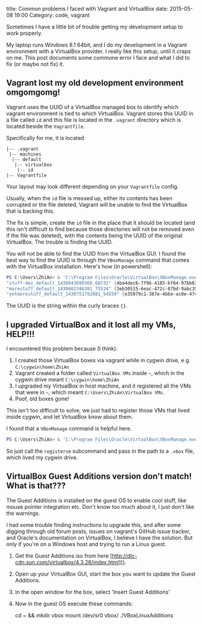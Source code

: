title: Common problems I faced with Vagrant and VirtualBox
date: 2015-05-08 19:00
Category: code, vagrant

Sometimes I have a little bit of trouble getting my development setup to work properly.

My laptop runs Windows 8.1 64bit, and I do my development in a Vagrant environment with a VirtualBox provider.
I really like this setup, until it craps on me. This post documents some commone error I face and what I did to fix (or maybe not fix) it.

Vagrant lost my old development environment omgomgomg!
-----------------------------------------------------

Vagrant uses the UUID of a VirtualBox managed box to identify which vagrant environment is tied to which VirtualBox.
Vagrant stores this UUID in a file called `id` and this file is located in the `.vagrant` directory which is located beside the `Vagrantfile`.

Specifically for me, it is located

```
|-- .vagrant
 |-- machines
  |-- default
   |-- virtualbox
    |-- id
|-- Vagrantfile
```

Your layout may look different depending on your `Vagrantfile` config.

Usually, when the `id` file is messed up, either its contents has been corrupted or the file deleted, Vagrant will be unable to find the VirtualBox that is backing this.

The fix is simple, create the `id` file in the place that it should be located (and this isn't difficult to find because those directories will not be removed even if the file was deleted), with the contents being the UUID of the original VirtualBox. The trouble is finding the UUID.

You will not be able to find the UUID from the VirtualBox GUI. I found the best way to find the UUID is through the `VBoxManage` command that comes with the VirtualBox installation. Here's how (in powershell):

```powershell
PS C:\Users\ZhiAn> & 'C:\Program Files\Oracle\VirtualBox\VBoxManage.exe' list vms
"stuff-dev_default_1430843699366_68732" {4ba4dec6-7f96-4185-bf64-97bb6334c090}
"morestuff_default_1430602346381_75524" {3eb30515-6eac-472c-87bd-9abc3503031b}
"yetmorestuff_default_1430751792081_54559" {e35079c1-387e-4bbe-ac0e-47ce139fee7d}
```

The UUID is the string within the curly braces `{}`.

I upgraded VirtualBox and it lost all my VMs, HELP!!!
-----------------------------------------------------

I encountered this problem because (I think):

1. I created those VirtualBox boxes via vagrant while in cygwin drive, e.g. `C:\cygwin\home\ZhiAn`
2. Vagrant created a folder called `VirtualBox VMs` inside `~`, which in the cygwin drive meant `C:\cygwin\home\ZhiAn`
3. I upgraded my VirtualBox in host machine, and it registered all the VMs that were in `~`, which meant `C:\Users\ZhiAn\VirtualBox VMs`.
4. Poof, old boxes gone!

This isn't too difficult to solve, we just had to register those VMs that lived inside cygwin, and let VirtualBox know about them.

I found that a `VBoxManage` command is helpful here.

```powershell
PS C:\Users\ZhiAn> & 'C:\Program Files\Oracle\VirtualBox\VBoxManage.exe' registervm 'C:\cygwin\home\ZhiAn\VirtualBox VMs\box\box.vbox'
```

So just call the `registervm` subcommand and pass in the path to a `.vbox` file, which lived my cygwin drive.

VirtualBox Guest Additions version don't match! What is that???
---------------------------------------------------------------

The Guest Additions is installed on the guest OS to enable cool stuff, like mouse pointer integration etc. Don't know too much about it, I just don't like the warnings.

I had some trouble finding instructions to upgrade this, and after some digging through old forum posts, issues on vagrant's GitHub issue tracker, and Oracle's documentation on VirtualBox, I believe I have the solution. But only if you're on a Windows host and trying to run a Linux guest.

1. Get the Guest Additions iso from here [http://dlc-cdn.sun.com/virtualbox/4.3.26/index.html]().
2. Open up your VirtualBox GUI, start the box you want to update the Guest Additions.
3. In the open window for the box, select 'Insert Guest Additions'
4. Now in the guest OS execute these commands:

    cd ~ && mkdir vbox
    mount /dev/sr0 vbox/
    ./VBoxLinuxAdditions

